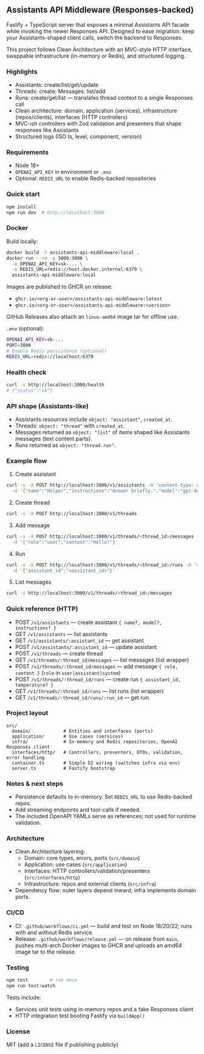 ## Assistants API Middleware (Responses-backed)

Fastify + TypeScript server that exposes a minimal Assistants API facade while invoking the newer Responses API. Designed to ease migration: keep your Assistants-shaped client calls, switch the backend to Responses.

This project follows Clean Architecture with an MVC-style HTTP interface, swappable infrastructure (in-memory or Redis), and structured logging.

### Highlights
- Assistants: create/list/get/update
- Threads: create; Messages: list/add
- Runs: create/get/list — translates thread context to a single Responses call
- Clean architecture: domain, application (services), infrastructure (repos/clients), interfaces (HTTP controllers)
- MVC-ish controllers with Zod validation and presenters that shape responses like Assistants
- Structured logs (ISO ts, level, component, version)

### Requirements
- Node 18+
- `OPENAI_API_KEY` in environment or `.env`
- Optional: `REDIS_URL` to enable Redis-backed repositories

### Quick start
```bash
npm install
npm run dev  # http://localhost:3000
```
### Docker
Build locally:
```bash
docker build -t assistants-api-middleware:local .
docker run --rm -p 3000:3000 \
  -e OPENAI_API_KEY=sk-... \
  -e REDIS_URL=redis://host.docker.internal:6379 \
  assistants-api-middleware:local
```

Images are published to GHCR on release:
- `ghcr.io/<org-or-user>/assistants-api-middleware:latest`
- `ghcr.io/<org-or-user>/assistants-api-middleware:<version>`

GitHub Releases also attach an `linux-amd64` image tar for offline use.


`.env` (optional):
```bash
OPENAI_API_KEY=sk-...
PORT=3000
# Enable Redis persistence (optional)
REDIS_URL=redis://localhost:6379
```

### Health check
```bash
curl -s http://localhost:3000/health
# {"status":"ok"}
```

### API shape (Assistants-like)
- Assistants resources include `object: "assistant"`, `created_at`.
- Threads: `object: "thread"` with `created_at`.
- Messages returned as `object: "list"` of items shaped like Assistants messages (text content parts).
- Runs returned as `object: "thread.run"`.

### Example flow
1) Create assistant
```bash
curl -s -X POST http://localhost:3000/v1/assistants -H 'content-type: application/json' \
  -d '{"name":"Helper","instructions":"Answer briefly.","model":"gpt-4o-mini"}'
```

2) Create thread
```bash
curl -s -X POST http://localhost:3000/v1/threads
```

3) Add message
```bash
curl -s -X POST http://localhost:3000/v1/threads/<thread_id>/messages -H 'content-type: application/json' \
  -d '{"role":"user","content":"Hello!"}'
```

4) Run
```bash
curl -s -X POST http://localhost:3000/v1/threads/<thread_id>/runs -H 'content-type: application/json' \
  -d '{"assistant_id":"<assistant_id>"}'
```

5) List messages
```bash
curl -s http://localhost:3000/v1/threads/<thread_id>/messages
```

### Quick reference (HTTP)
- POST `/v1/assistants` — create assistant `{ name?, model?, instructions? }`
- GET `/v1/assistants` — list assistants
- GET `/v1/assistants/:assistant_id` — get assistant
- POST `/v1/assistants/:assistant_id` — update assistant
- POST `/v1/threads` — create thread
- GET `/v1/threads/:thread_id/messages` — list messages (list wrapper)
- POST `/v1/threads/:thread_id/messages` — add message `{ role, content }` (`role` in `user|assistant|system`)
- POST `/v1/threads/:thread_id/runs` — create run `{ assistant_id, temperature? }`
- GET `/v1/threads/:thread_id/runs` — list runs (list wrapper)
- GET `/v1/threads/:thread_id/runs/:run_id` — get run

### Project layout
```
src/
  domain/            # Entities and interfaces (ports)
  application/       # Use cases (services)
  infra/             # In-memory and Redis repositories, OpenAI Responses client
  interfaces/http/   # Controllers, presenters, DTOs, validation, error handling
  container.ts       # Simple DI wiring (switches infra via env)
  server.ts          # Fastify bootstrap
```

### Notes & next steps
- Persistence defaults to in-memory. Set `REDIS_URL` to use Redis-backed repos.
- Add streaming endpoints and tool-calls if needed.
- The included OpenAPI YAMLs serve as references; not used for runtime validation.

### Architecture
- Clean Architecture layering:
  - Domain: core types, errors, ports (`src/domain`)
  - Application: use cases (`src/application`)
  - Interfaces: HTTP controllers/validation/presenters (`src/interfaces/http`)
  - Infrastructure: repos and external clients (`src/infra`)
- Dependency flow: outer layers depend inward; infra implements domain ports.

### CI/CD
- CI: `.github/workflows/ci.yml` — build and test on Node 18/20/22; runs with and without Redis service.
- Release: `.github/workflows/release.yml` — on release from `main`, pushes multi-arch Docker images to GHCR and uploads an amd64 image tar to the release.

### Testing
```bash
npm test        # run once
npm run test:watch
```
Tests include:
- Services unit tests using in-memory repos and a fake Responses client
- HTTP integration test booting Fastify via `buildApp()`

### License
MIT (add a `LICENSE` file if publishing publicly)
